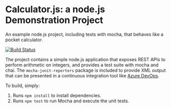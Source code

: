 Calculator.js: a node.js Demonstration Project
==============================================
An example node.js project, including tests with mocha, that behaves like
a pocket calculator.

[![Build Status](https://dev.azure.com/zhi2lr/Agile%20Planning%20and%20Portfolio%20Management%20with%20Azure%20Boards/_apis/build/status/jinquanzheng.calculator?branchName=master)](https://dev.azure.com/zhi2lr/Agile%20Planning%20and%20Portfolio%20Management%20with%20Azure%20Boards/_build/latest?definitionId=3&branchName=master)

The project contains a simple node.js application that exposes REST APIs
to perform arithmetic on integers, and provides a test suite with mocha
and chai.  The `mocha-junit-reporters` package is included to provide XML
output that can be presented in a continuous integration tool like
[Azure DevOps](https://azure.com/devops).

To build, simply:

1. Runs `npm install` to install dependencies.
2. Runs `npm test` to run Mocha and execute the unit tests.

